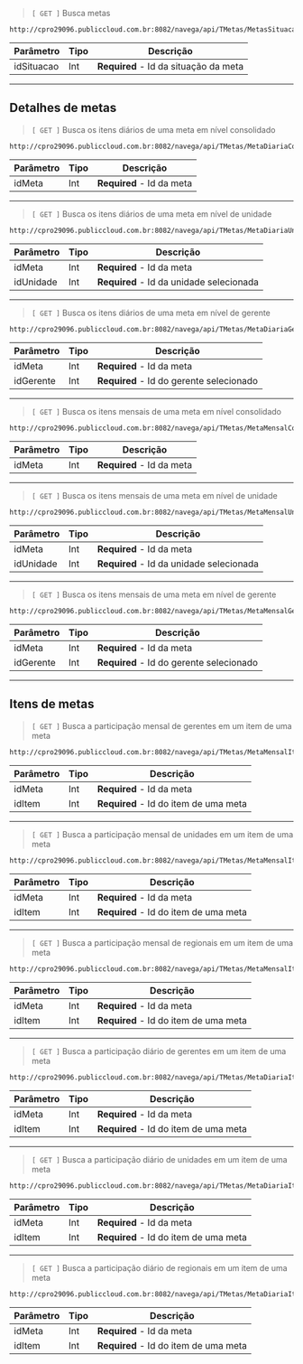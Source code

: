 > `[ GET ]` Busca metas

```
http://cpro29096.publiccloud.com.br:8082/navega/api/TMetas/MetasSituacao/{idSituacao}
```

|Parâmetro|Tipo|Descrição
|----|------|--------|
|idSituacao|Int|**Required** - Id da situação da meta|

---

## Detalhes de metas

> `[ GET ]` Busca os itens diários de uma meta em nível consolidado
 
```
http://cpro29096.publiccloud.com.br:8082/navega/api/TMetas/MetaDiariaConsolidado/{idMeta}
```

|Parâmetro|Tipo|Descrição
|----|------|--------|
|idMeta|Int|**Required** - Id da meta|

---

> `[ GET ]` Busca os itens diários de uma meta em nível de unidade

```
http://cpro29096.publiccloud.com.br:8082/navega/api/TMetas/MetaDiariaUnidade/{idMeta}/{idUnidade}
```

|Parâmetro|Tipo|Descrição
|----|------|--------|
|idMeta|Int|**Required** - Id da meta|
|idUnidade|Int|**Required** - Id da unidade selecionada|

---

> `[ GET ]` Busca os itens diários de uma meta em nível de gerente
  
```
http://cpro29096.publiccloud.com.br:8082/navega/api/TMetas/MetaDiariaGerente/{idMeta}/{idGerente}
```

|Parâmetro|Tipo|Descrição
|----|------|--------|
|idMeta|Int|**Required** - Id da meta|
|idGerente|Int|**Required** - Id do gerente selecionado|

---

> `[ GET ]` Busca os itens mensais de uma meta em nível consolidado
  
```
http://cpro29096.publiccloud.com.br:8082/navega/api/TMetas/MetaMensalConsolidado/{idMeta}
```

|Parâmetro|Tipo|Descrição
|----|------|--------|
|idMeta|Int|**Required** - Id da meta|

---

> `[ GET ]`  Busca os itens mensais de uma meta em nível de unidade
  
```
http://cpro29096.publiccloud.com.br:8082/navega/api/TMetas/MetaMensalUnidade/{idMeta}/{idUnidade}
```

|Parâmetro|Tipo|Descrição
|----|------|--------|
|idMeta|Int|**Required** - Id da meta|
|idUnidade|Int|**Required** - Id da unidade selecionada|

---

> `[ GET ]` Busca os itens mensais de uma meta em nível de gerente

```
http://cpro29096.publiccloud.com.br:8082/navega/api/TMetas/MetaMensalGerente/{idMeta}/{idGerente}
```

|Parâmetro|Tipo|Descrição
|----|------|--------|
|idMeta|Int|**Required** - Id da meta|
|idGerente|Int|**Required** - Id do gerente selecionado|

---

## Itens de metas

> `[ GET ]` Busca a participação mensal de gerentes em um item de uma meta
 
```
http://cpro29096.publiccloud.com.br:8082/navega/api/TMetas/MetaMensalItemGerentes/{idMeta}/{idItem}
```

|Parâmetro|Tipo|Descrição
|----|------|--------|
|idMeta|Int|**Required** - Id da meta|
|idItem|Int|**Required** - Id do item de uma meta|

---

> `[ GET ]` Busca a participação mensal de unidades em um item de uma meta

```
http://cpro29096.publiccloud.com.br:8082/navega/api/TMetas/MetaMensalItemUnidades/{idMeta}/{idItem}
```

|Parâmetro|Tipo|Descrição
|----|------|--------|
|idMeta|Int|**Required** - Id da meta|
|idItem|Int|**Required** - Id do item de uma meta|

---

> `[ GET ]` Busca a participação mensal de regionais em um item de uma meta
 
```
http://cpro29096.publiccloud.com.br:8082/navega/api/TMetas/MetaMensalItemRegionais/{idMeta}/{idItem}
```

|Parâmetro|Tipo|Descrição
|----|------|--------|
|idMeta|Int|**Required** - Id da meta|
|idItem|Int|**Required** - Id do item de uma meta|

---

> `[ GET ]` Busca a participação diário de gerentes em um item de uma meta

```
http://cpro29096.publiccloud.com.br:8082/navega/api/TMetas/MetaDiariaItemGerentes/{idMeta}/{idItem}
```

|Parâmetro|Tipo|Descrição
|----|------|--------|
|idMeta|Int|**Required** - Id da meta|
|idItem|Int|**Required** - Id do item de uma meta|

---

> `[ GET ]` Busca a participação diário de unidades em um item de uma meta
 
```
http://cpro29096.publiccloud.com.br:8082/navega/api/TMetas/MetaDiariaItemUnidades/{idMeta}/{idItem}
```

|Parâmetro|Tipo|Descrição
|----|------|--------|
|idMeta|Int|**Required** - Id da meta|
|idItem|Int|**Required** - Id do item de uma meta|

---

> `[ GET ]` Busca a participação diário de regionais em um item de uma meta
 
```
http://cpro29096.publiccloud.com.br:8082/navega/api/TMetas/MetaDiariaItemRegional/{idMeta}/{idItem}
```

|Parâmetro|Tipo|Descrição
|----|------|--------|
|idMeta|Int|**Required** - Id da meta|
|idItem|Int|**Required** - Id do item de uma meta|